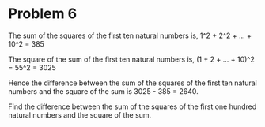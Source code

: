 Problem 6
=========

The sum of the squares of the first ten natural numbers is,
                       1^2 + 2^2 + ... + 10^2 = 385

The square of the sum of the first ten natural numbers is,
                    (1 + 2 + ... + 10)^2 = 55^2 = 3025

Hence the difference between the sum of the squares of the first ten
natural numbers and the square of the sum is 3025 - 385 = 2640.

Find the difference between the sum of the squares of the first one
hundred natural numbers and the square of the sum.
